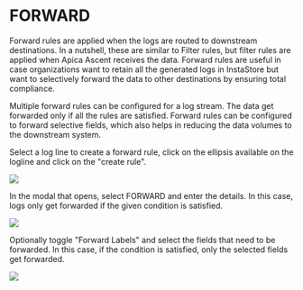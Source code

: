 # FORWARD

Forward rules are applied when the logs are routed to downstream destinations. In a nutshell, these are similar to Filter rules, but filter rules are applied when Apica Ascent receives the data. Forward rules are useful in case organizations want to retain all the generated logs in InstaStore but want to selectively forward the data to other destinations by ensuring total compliance.

Multiple forward rules can be configured for a log stream. The data get forwarded only if all the rules are satisfied. Forward rules can be configured to forward selective fields, which also helps in reducing the data volumes to the downstream system.

Select a log line to create a forward rule, click on the ellipsis available on the logline and click on the "create rule".

![](<../../../.gitbook/assets/search-create-rule-dropdown.png>)

In the modal that opens, select FORWARD and enter the details. In this case, logs only get forwarded if the given condition is satisfied.

![](<../../../.gitbook/assets/forward-rule-demo.png>)

Optionally toggle "Forward Labels" and select the fields that need to be forwarded. In this case, if the condition is satisfied, only the selected fields get forwarded.

![](<../../../.gitbook/assets/forward-rule-labels.png>)
